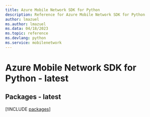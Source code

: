 ```yaml
---
title: Azure Mobile Network SDK for Python
description: Reference for Azure Mobile Network SDK for Python
author: lmazuel
ms.author: lmazuel
ms.data: 04/18/2023
ms.topic: reference
ms.devlang: python
ms.service: mobilenetwork
---
```

# Azure Mobile Network SDK for Python - latest
## Packages - latest
[!INCLUDE [packages](mobile-network-index.md)]